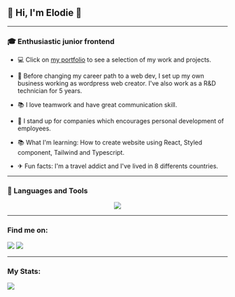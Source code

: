 ## 👋 Hi, I'm Elodie 👋

---

### 🎓 Enthusiastic junior frontend

- 💻 Click on [my portfolio](https://elodiedaumal-portfolio.netlify.app/) to see a selection of my work and projects.
- 💼 Before changing my career path to a web dev, I set up my own business working as wordpress web creator. I've also work as a R&D technician for 5 years.
- 📚 I love teamwork and have great communication skill.
- 🤝 I stand up for companies which encourages personal development of employees.
- 📚 What I'm learning: How to create website using React, Styled component, Tailwind and Typescript.

- ✈ Fun facts: I'm a travel addict and I've lived in 8 differents countries.

---

### 🧰 Languages and Tools

<p align="center">
  <a href="https://skillicons.dev">
    <img src="https://skillicons.dev/icons?i=git,github,react,nextjs,nodejs,redux,sass,styledcomponents,tailwind,ts,vscode,wordpress" />
  </a>
</p>

---

### Find me on:

<p align="start">
<a align="center" href = "mailto:elodiedaumal@gmail.com"><img src="https://img.shields.io/badge/-Gmail-%23333?style=for-the-badge&logo=gmail&logoColor=white"   target="_blank"></a>
<a align="center" href="https://www.linkedin.com/in/elodie-daumal-90a38b95/" target="blank"><img src="https://img.shields.io/badge/-LinkedIn-%230077B5?style=for-the-badge&logo=linkedin&logoColor=white" target="_blank"></a></p> 



---

### My Stats:

<div>
<a href="https://github-readme-stats.vercel.app/api?username=Elodiedaumal">
  <img  align="left" src="https://github-readme-stats.vercel.app/api?username=Elodiedaumal" />
</a>
</div>








 
